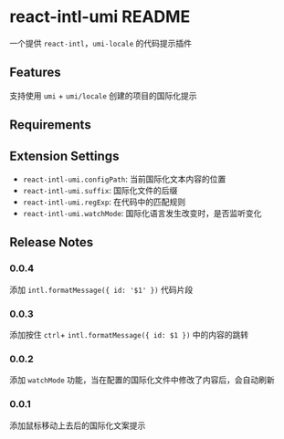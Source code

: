 # react-intl-umi README

一个提供 `react-intl`，`umi-locale` 的代码提示插件

## Features

支持使用 `umi` + `umi/locale` 创建的项目的国际化提示

## Requirements


## Extension Settings

* `react-intl-umi.configPath`: 当前国际化文本内容的位置
* `react-intl-umi.suffix`: 国际化文件的后缀
* `react-intl-umi.regExp`: 在代码中的匹配规则
* `react-intl-umi.watchMode`: 国际化语言发生改变时，是否监听变化


## Release Notes

### 0.0.4

添加 `intl.formatMessage({ id: '$1' })` 代码片段

### 0.0.3

添加按住 `ctrl`+ `intl.formatMessage({ id: $1 })` 中的内容的跳转
### 0.0.2

添加 `watchMode` 功能，当在配置的国际化文件中修改了内容后，会自动刷新

### 0.0.1

添加鼠标移动上去后的国际化文案提示
